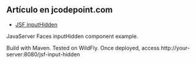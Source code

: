 ## Artículo en jcodepoint.com
* [JSF inputHidden](https://jcodepoint.com/jsf/etiquetas/jsf-inputhidden/)

JavaServer Faces inputHidden component example.

Build with Maven. Tested on WildFly. Once deployed, access http://your-server:8080/jsf-input-hidden

